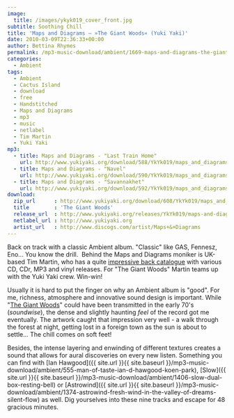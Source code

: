 ```yaml
---
image:
  title: /images/ykyk019_cover_front.jpg
subtitle: Soothing Chill
title: 'Maps and Diagrams – »The Giant Woods« (Yuki Yaki)'
date: 2010-03-09T22:36:33+00:00
author: Bettina Rhymes
permalink: /mp3-music-download/ambient/1669-maps-and-diagrams-the-giant-woods-yuki-yaki
categories:
  - Ambient
tags:
  - Ambient
  - Cactus Island
  - download
  - free
  - Handstitched
  - Maps and Diagrams
  - mp3
  - music
  - netlabel
  - Tim Martin
  - Yuki Yaki
mp3:
  - title: Maps and Diagrams - "Last Train Home"
    url: http://www.yukiyaki.org/download/588/YkYk019/maps_and_diagrams/ykyk019-04_maps_and_diagrams_-_last_train_home.mp3
  - title: Maps and Diagrams - "Navel"
    url: http://www.yukiyaki.org/download/590/YkYk019/maps_and_diagrams/ykyk019-05_maps_and_diagrams_-_navel.mp3
  - title: Maps and Diagrams - "Savannakhet"
    url: http://www.yukiyaki.org/download/592/YkYk019/maps_and_diagrams/ykyk019-06_maps_and_diagrams_-_savannakhet.mp3
download:
  zip_url      : http://www.yukiyaki.org/download/608/YkYk019/maps_and_diagrams/ykyk019_maps_and_diagrams_-_the-giant-woods__mp3.zip
  title        : 'The Giant Woods'
  release_url  : http://www.yukiyaki.org/releases/YkYk019/maps-and-diagrams/The-Giant-Woods
  netlabel_url : http://www.yukiyaki.org
  artist_url   : http://www.discogs.com/artist/Maps+&+Diagrams
---
```

Back on track with a classic Ambient album. "Classic" like GAS, Fennesz, Eno... You know the drill.  Behind the Maps and Diagrams moniker is UK-based Tim Martin, who has a quite [impressive back catalogue](http://www.discogs.com/artist/Maps+&+Diagrams) with various CD, CDr, MP3 and vinyl releases. For "The Giant Woods" Martin teams up with the Yuki Yaki crew. Win-win!
<!--more-->

Usually it is hard to put the finger on why an Ambient album is "good". For me, richness, atmosphere and innovative sound design is important. While "[The Giant Woods](http://www.yukiyaki.org/releases/YkYk019/maps-and-diagrams/The-Giant-Woods)" could have been transmitted in the early 70's (_soundwise_), the dense and slightly haunting _feel_ of the record got me eventually. The artwork caught that impression very well - a walk through the forest at night, getting lost in a foreign town as the sun is about to settle... The chill comes on soft feet!

Besides, the intense layering and enwinding of different textures creates a sound that allows for aural discoveries on every new listen. Something you can find with [Ian Hawgood]({{ site.url }}{{ site.baseurl }}/mp3-music-download/ambient/555-man-of-taste-ian-d-hawgood-koen-park), [Slow]({{ site.url }}{{ site.baseurl }}/mp3-music-download/ambient/1406-slow-dual-box-resting-bell) or [Astrowind]({{ site.url }}{{ site.baseurl }}/mp3-music-download/ambient/1374-astrowind-fresh-wind-in-the-valley-of-dreams-silent-flow) as well. Dig yourselves into these nine tracks and escape for 48 gracious minutes.
